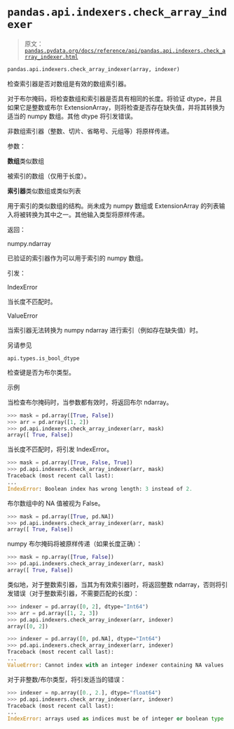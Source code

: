 # `pandas.api.indexers.check_array_indexer`

> 原文：[`pandas.pydata.org/docs/reference/api/pandas.api.indexers.check_array_indexer.html`](https://pandas.pydata.org/docs/reference/api/pandas.api.indexers.check_array_indexer.html)

```py
pandas.api.indexers.check_array_indexer(array, indexer)
```

检查索引器是否对数组是有效的数组索引器。

对于布尔掩码，将检查数组和索引器是否具有相同的长度。将验证 dtype，并且如果它是整数或布尔 ExtensionArray，则将检查是否存在缺失值，并将其转换为适当的 numpy 数组。其他 dtype 将引发错误。

非数组索引器（整数、切片、省略号、元组等）将原样传递。

参数：

**数组**类似数组

被索引的数组（仅用于长度）。

**索引器**类似数组或类似列表

用于索引的类似数组的结构。尚未成为 numpy 数组或 ExtensionArray 的列表输入将被转换为其中之一。其他输入类型将原样传递。

返回：

numpy.ndarray

已验证的索引器作为可以用于索引的 numpy 数组。

引发：

IndexError

当长度不匹配时。

ValueError

当索引器无法转换为 numpy ndarray 进行索引（例如存在缺失值）时。

另请参见

`api.types.is_bool_dtype`

检查键是否为布尔类型。

示例

当检查布尔掩码时，当参数都有效时，将返回布尔 ndarray。

```py
>>> mask = pd.array([True, False])
>>> arr = pd.array([1, 2])
>>> pd.api.indexers.check_array_indexer(arr, mask)
array([ True, False]) 
```

当长度不匹配时，将引发 IndexError。

```py
>>> mask = pd.array([True, False, True])
>>> pd.api.indexers.check_array_indexer(arr, mask)
Traceback (most recent call last):
...
IndexError: Boolean index has wrong length: 3 instead of 2. 
```

布尔数组中的 NA 值被视为 False。

```py
>>> mask = pd.array([True, pd.NA])
>>> pd.api.indexers.check_array_indexer(arr, mask)
array([ True, False]) 
```

numpy 布尔掩码将被原样传递（如果长度正确）：

```py
>>> mask = np.array([True, False])
>>> pd.api.indexers.check_array_indexer(arr, mask)
array([ True, False]) 
```

类似地，对于整数索引器，当其为有效索引器时，将返回整数 ndarray，否则将引发错误（对于整数索引器，不需要匹配的长度）：

```py
>>> indexer = pd.array([0, 2], dtype="Int64")
>>> arr = pd.array([1, 2, 3])
>>> pd.api.indexers.check_array_indexer(arr, indexer)
array([0, 2]) 
```

```py
>>> indexer = pd.array([0, pd.NA], dtype="Int64")
>>> pd.api.indexers.check_array_indexer(arr, indexer)
Traceback (most recent call last):
...
ValueError: Cannot index with an integer indexer containing NA values 
```

对于非整数/布尔类型，将引发适当的错误：

```py
>>> indexer = np.array([0., 2.], dtype="float64")
>>> pd.api.indexers.check_array_indexer(arr, indexer)
Traceback (most recent call last):
...
IndexError: arrays used as indices must be of integer or boolean type 
```
